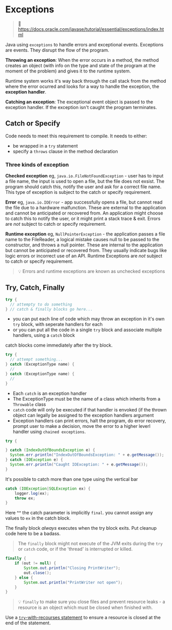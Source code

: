 # Exceptions

> :pencil: https://docs.oracle.com/javase/tutorial/essential/exceptions/index.html

Java using `exceptions` to handle errors and exceptional events.
Exceptions are events.  They disrupt the flow of the program.  

**Throwing an exception**: When the error occurs in a method, the method creates an object (with info on the type and state of the program at the moment of the problem) and gives it to the runtime system.

Runtime system works it's way back through the call stack from the method where the error ocurred and looks for a way to handle the exception, the **exception handler**.  

**Catching an exception**: The exceptional event object is passed to the exception handler.  If the exception isn't caught the program terminates.

## Catch or Specify

Code needs to meet this requirement to compile.  It needs to either:
- be wrapped in a `try` statement
- specify a `throws` clause in the method declaration

### Three kinds of exception

**Checked exception**
eg, `java.io.FileNotFoundException` - user has to input a file name, the input is used to open a file, but the file does not exsist.
The program should catch this, notify the user and ask for a correct file name.
This type of exception is subject to the catch or specify requirement.

**Error**
eg, `java.io.IOError` - app successfully opens a file, but cannot read the file due to a hardware malfunction.
These are external to the application and cannot be anticipated or recovered from. An application might choose to catch this to notify the user, or it might print a stack trace & exit.
Errors are *not* subject to catch or specify requirement.

**Runtime exception**
eg, `NullPointerException` - the application passes a file name to the FileReader, a logical mistake causes null to be passed to the constructor, and throws a null pointer.
These are internal to the application but cannot be anticipated or recovered from.  They usually indicate bugs like logic errors or incorrect use of an API.
Runtime Exceptions are *not* subject to catch or specify requirement.

> :bulb: Errors and runtime exceptions are known as unchecked exceptions

## Try, Catch, Finally

```java
try {
  // attempty to do something
} // catch & finally blocks go here...
  ```

- you can put each line of code which may throw an exception in it's own `try` block, with seperate handlers for each
- or you can put all the code in a single `try` block and associate multiple handlers, using a `catch` block

catch blocks come immediately after the try block.

```java
try {
  // attempt something...
} catch (ExceptionType name) {
  //
} catch (ExceptionType name) {
  //
}
```

- Each `catch` is an exception handler
- The ExceptionType must be the name of a class which inherits from a `Throwable` class
- `catch` code will only be executed if that handler is envoked (if the thrown object can legally be assigned to the exception handlers argument
- Exception handlers can print errors, halt the program, do error recovery, prompt user to make a decision, move the error to a higher leverl handler using `chained exceptions`.

```java
try {

} catch (IndexOutOfBoundsException e) {
  System.err.println("IndexOutOfBoundsException: " + e.getMessage());
} catch (IOException e) {
  System.err.println("Caught IOException: " + e.getMessage());
}
```

It's possible to catch more than one type using the vertical bar

```java
catch (IOException|SQLException ex) {
    logger.log(ex);
    throw ex;
}
```

Here ^^ the catch parameter is implicitly `final`.  you cannot assign any values to `ex` in the catch block.

The finally block _always_ executes when the try block exits.  Put cleanup code here to be a badass.

> The `finally` block might not execute of the JVM exits during the `try` or `catch` code, or if the 'thread' is interrupted or killed.

```java
finally {
    if (out != null) { 
        System.out.println("Closing PrintWriter");
        out.close(); 
    } else { 
        System.out.println("PrintWriter not open");
    } 
} 
```

> :bulb: `finally` to make sure you close files and prevent resource leaks - a resource is an object which must be closed when finished with.

Use a [`try`-with-recourses statement](https://docs.oracle.com/javase/tutorial/essential/exceptions/tryResourceClose.html) to ensure a resource is closed at the end of the statement.

